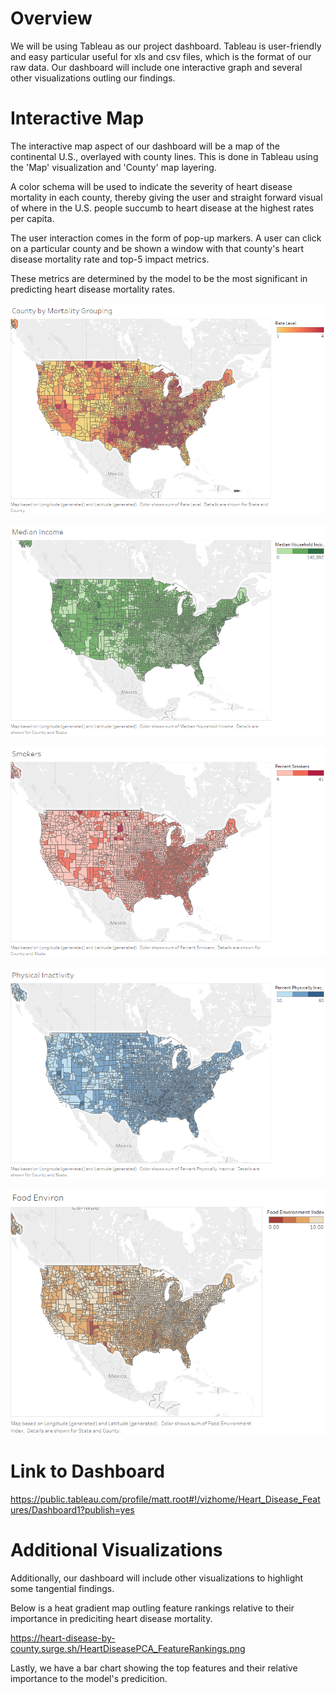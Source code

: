 # Overview
We will be using Tableau as our project dashboard. Tableau is user-friendly and easy particular useful for xls and csv files, which is the format of our raw data. Our dashboard will include one interactive graph and several other visualizations outling our findings.


# Interactive Map
The interactive map aspect of our dashboard will be a map of the continental U.S., overlayed with county lines. This is done in Tableau using the 'Map' visualization and 'County' map layering. 

A color schema will be used to indicate the severity of heart disease mortality in each county, thereby giving the user and straight forward visual of where in the U.S. people succumb to heart disease at the highest rates per capita.

The user interaction comes in the form of pop-up markers. A user can click on a particular county and be shown a window with that county's heart disease mortality rate and top-5 impact metrics.

These metrics are determined by the model to be the most significant in predicting heart disease mortality rates.

![Mortality.png](Mortality.png)

![Median_Household_Income.PNG](Median_Household_Income.PNG)

![Percent_Smokers.PNG](Percent_Smokers.PNG)

![Physical_Inactivity.PNG](Physical_Inactivity.PNG)

![Food_Environ.png](Food_Environ.png)

# Link to Dashboard
https://public.tableau.com/profile/matt.root#!/vizhome/Heart_Disease_Features/Dashboard1?publish=yes

# Additional Visualizations

Additionally, our dashboard will include other visualizations to highlight some tangential findings.

Below is a heat gradient map outling feature rankings relative to their importance in prediciting heart disease mortality.

https://heart-disease-by-county.surge.sh/HeartDiseasePCA_FeatureRankings.png

Lastly, we have a bar chart showing the top features and their relative importance to the model's predicition.